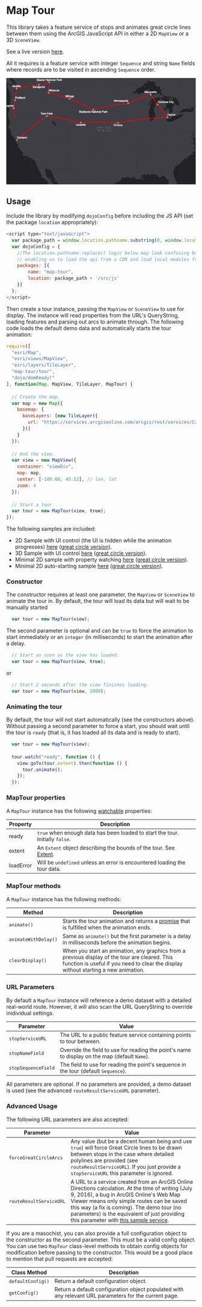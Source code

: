 # Map Tour

This library takes a feature service of stops and animates great circle lines between them using the ArcGIS JavaScript API in either a 2D `MapView` or a 3D `SceneView`.

See a live version [here](https://nixta.github.io/tourmap/).

All it requires is a feature service with integer `Sequence` and string `Name` fields where records are to be visited in ascending `Sequence` order.

![MapTour](./maptour.gif)

## Usage
Include the library by modifying `dojoConfig` before including the JS API (set the package `location` appropriately):

``` JavaScript
<script type="text/javascript">
  var package_path = window.location.pathname.substring(0, window.location.pathname.lastIndexOf('/'));
  var dojoConfig = {
    //The location.pathname.replace() logic below may look confusing but all its doing is
    // enabling us to load the api from a CDN and load local modules from the correct location.
    packages: [{
        name: "map-tour",
        location: package_path + '/src/js'
    }]
  };
</script>
```

Then create a tour instance, passing the `MapView` or `SceneView` to use for display. The instance will read properties from the URL's QueryString, loading features and parsing out arcs to animate through. The following code loads the default demo data and automatically starts the tour animation:

``` JavaScript
require([
  "esri/Map",
  "esri/views/MapView",
  "esri/layers/TileLayer",
  "map-tour/tour",
  "dojo/domReady!"
], function(Map, MapView, TileLayer, MapTour) {

  // Create the map.
  var map = new Map({
    basemap: {
      baseLayers: [new TileLayer({
        url: "https://services.arcgisonline.com/arcgis/rest/services/Canvas/World_Dark_Gray_Base/MapServer"
      })]
    }
  });

  // And the view.
  var view = new MapView({
    container: "viewDiv",
    map: map,
    center: [-100.68, 45.52], // lon, lat
    zoom: 4
  });

  // Start a tour
  var tour = new MapTour(view, true);
});
```

The following samples are included:

* 2D Sample with UI control (the UI is hidden while the animation progresses) [here](https://nixta.github.io/tourmap/) ([great circle version](https://nixta.github.io/tourmap/?forceGreatCircleArcs=true)).
* 3D Sample with UI control [here](https://nixta.github.io/tourmap/index3d.html) ([great circle version](https://nixta.github.io/tourmap/index3d.html?forceGreatCircleArcs=true)).
* Minimal 2D sample with property watching [here](https://nixta.github.io/tourmap/simple.html) ([great circle version](https://nixta.github.io/tourmap/simple.html?forceGreatCircleArcs=true)).
* Minimal 2D auto-starting sample [here](https://nixta.github.io/tourmap/simple-autostart.html) ([great circle version](https://nixta.github.io/tourmap/simple-autostart.html?forceGreatCircleArcs=true)).


### Constructor
The constructor requires at least one parameter, the `MapView` or `SceneView` to animate the tour in. By default, the tour will load its data but will wait to be manually started

``` JavaScript
  var tour = new MapTour(view);
```

The second parameter is optional and can be `true` to force the animation to start immediately or an `integer` (in milliseconds) to start the animation after a delay.

``` JavaScript
  // Start as soon as the view has loaded.
  var tour = new MapTour(view, true);
```

or

``` JavaScript
  // Start 2 seconds after the view finishes loading.
  var tour = new MapTour(view, 2000);
```

### Animating the tour
By default, the tour will not start automatically (see the constructors above). Without passing a second parameter to force a start, you should wait until the tour is `ready` (that is, it has loaded all its data and is ready to start).

``` JavaScript
  var tour = new MapTour(view);

  tour.watch("ready", function () {
    view.goTo(tour.extent).then(function () {
      tour.animate();
    });
  });
```

### MapTour properties
A `MapTour` instance has the following [watchable](https://developers.arcgis.com/javascript/latest/guide/working-with-props/index.html) properties:

| Property | Description |
| -------- | ----------- |
| ready | `true` when enough data has been loaded to start the tour. Initially `false`. |
| extent | An `Extent` object describing the bounds of the tour. See [Extent](https://developers.arcgis.com/javascript/latest/api-reference/esri-geometry-Extent.html). |
| loadError | Will be `undefined` unless an error is encountered loading the tour data. |

### MapTour methods
A `MapTour` instance has the following methods:

| Method | Description |
| ------ | ----------- |
| `animate()` | Starts the tour animation and returns a [promise](https://developers.arcgis.com/javascript/latest/guide/working-with-promises/index.html) that is fulfilled when the animation ends. |
| `animateWithDelay()` | Same as `animate()` but the first parameter is a delay in milliseconds before the animation begins. |
| `clearDisplay()` | When you start an animation, any graphics from a previous display of the tour are cleared. This function is useful if you need to clear the display without starting a new animation. |

### URL Parameters

By default a `MapTour` instance will reference a demo dataset with a detailed real-world route. However, it will also scan the URL QueryString to override inidividual settings.

| Parameter           | Value |
| ------------------- | ----- |
| `stopServiceURL`    | The URL to a public feature service containing points to tour between. |
| `stopNameField`     | Override the field to use for reading the point's name to display on the map (default `Name`). |
| `stopSequenceField` | The field to use for reading the point's sequence in the tour (default `Sequence`). |

All parameters are optional. If no parameters are provided, a demo dataset is used (see the advanced `routeResultServiceURL` parameter).

### Advanced Usage

The following URL parameters are also accepted:

| Parameter           | Value |
| ------------------- | ----- |
| `forceGreatCircleArcs` | Any value (but be a decent human being and use `true`) will force Great Circle lines to be drawn between stops in the case where detailed polylines are provided (see `routeResultServiceURL`). If you just provide a `stopServiceURL` this parameter is ignored. |
| `routeResultServiceURL` | A URL to a service created from an ArcGIS Online Directions calculation. At the time of writing (July 9, 2016), a bug in ArcGIS Online's Web Map Viewer means only simple routes can be saved this way (a fix is coming). The demo tour (no parameters) is the equivalent of just providing this parameter with [this sample service](https://services.arcgis.com/OfH668nDRN7tbJh0/arcgis/rest/services/Oakland_to_Gloucester/FeatureServer). |

If you are a masochist, you can also provide a full configuration object to the constructor as the second parameter. This must be a valid config object. You can use two `MapTour` class-level methods to obtain config objects for modification before passing to the constructor. This would be a good place to mention that pull requests are accepted:

| Class Method | Description |
| ------------ | ----------- |
| `defaultConfig()` | Return a default configuration object.|
| `getConfig()` | Return a default configuration object populated with any relevant URL parameters for the current page. |
